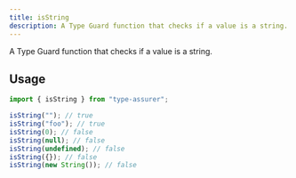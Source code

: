 ```yaml
---
title: isString
description: A Type Guard function that checks if a value is a string.
---
```


A Type Guard function that checks if a value is a string.

## Usage

```typescript
import { isString } from "type-assurer";

isString(""); // true
isString("foo"); // true
isString(0); // false
isString(null); // false
isString(undefined); // false
isString({}); // false
isString(new String()); // false
```
